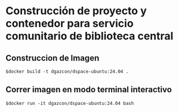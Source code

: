 # Construcción de proyecto y contenedor para servicio comunitario de biblioteca central

## Construccion de Imagen

```
$docker build -t dgazcon/dspace-ubuntu:24.04 .
```
## Correr imagen en modo terminal interactivo

```
$docker run -it dgazcon/dspace-ubuntu:24.04 bash 
```